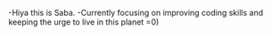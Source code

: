 -Hiya this is Saba.
-Currently focusing on improving coding skills and keeping the urge to live in this planet =0)
